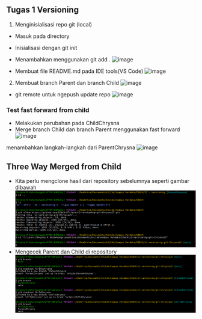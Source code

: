 ## Tugas 1 Versioning
1. Menginisialisasi repo git (local)

- Masuk pada directory
- Inisialisasi dengan git init
- Menambahkan menggunakan git add .
![image](https://github.com/user-attachments/assets/ef53a602-9695-4c1e-9d5b-c3aba43aebbf)

- Membuat file README.md pada IDE tools(VS Code)
![image](https://github.com/user-attachments/assets/b19db64c-a7c3-4c8b-afdc-933253315ef4)

2. Membuat branch Parent dan branch Child
![image](https://github.com/user-attachments/assets/97bc9188-a391-43db-9bce-fe8d29220eb0)
- git remote untuk ngepush update repo
![image](https://github.com/user-attachments/assets/443677c0-1418-409e-83c3-25d579ad6a88)

### Test fast forward from child

- Melakukan perubahan pada ChildChrysna
- Merge branch Child dan branch Parent menggunakan fast forward
  ![image](https://github.com/user-attachments/assets/0bf334af-ee53-42a6-a25f-c8d11aa4aa01)

menambahkan langkah-langkah dari ParentChrysna
![image](https://github.com/user-attachments/assets/50f55730-831b-4320-aeb7-d986f4b798f2)


## Three Way Merged from Child
- Kita perlu mengclone hasil dari repository sebelumnya seperti gambar dibawah
![alt text](image.png)
- Mengecek Parent dan Child di repository 
![alt text](image-1.png)
